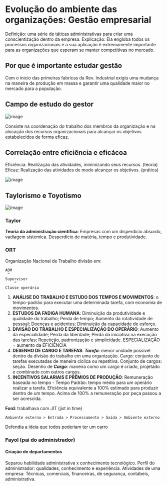 # Evolução do ambiente das organizações: Gestão empresarial

Definição: uma série de táticas administrativas para criar uma conscientização dentro da empresa.
Explicação: Ela engloba todos os processos organizacionais e a sua aplicação é extremamente importante para as organizações que esperam se manter competitivas no mercado.

## Por que é importante estudar gestão 

Com o inicio das primeiras fabricas da Rev. Industrial exigiu uma mudança na maneira de produção em massa e garantir uma qualidade maior no mercado para a população.

## Campo de estudo do gestor
![image](https://github.com/Cestaro0/Fatec-Seguranca-da-Informacao/assets/99103680/745cff6e-d0d8-4b78-9a6f-3060d6f22bcb)

Consiste na coordenação do trabalho dos membros da organização e na alocação dos recursos organizacionais para alcançar os objetivos estabelecidos de forma eficaz.​

## Correlação entre eficiência e eficácoa

Eficiência: Realização das atividades, minimizando seus recursos. (teoria)
Eficaz: Realização das atividades de modo alcançar os objetivos. (prática)

![image](https://github.com/Cestaro0/Fatec-Seguranca-da-Informacao/assets/99103680/379bb6c8-b20d-4a0f-8c43-af313e5e2e89)

## Taylorismo e Toyotismo
![image](https://github.com/Cestaro0/Fatec-Seguranca-da-Informacao/assets/99103680/da9d2b01-a8ae-4f58-8046-841bfcfa8528)

### Taylor
**Teoria da administração científica**: Empresas com um disperdício absurdo, vadiagem sistemica. Desperdicio de matéria, tempo e produtividade.

### ORT
Organização Nacional de Trabalho
divisão em:
```
ADM
 ^
Supervisor
    ^
Classe operária
```


1. **ANÁLISE DO TRABALHO E ESTUDO DOS TEMPOS E MOVIMENTOS**: o tempo-padrão para executar uma determinada tarefa, com economia de movimentos. ​
2. **ESTUDOS DA FADIGA HUMANA**: Diminuição da produtividade e qualidade do trabalho; Perda de tempo; Aumento da rotatividade de pessoal; Doenças e acidentes; Diminuição da capacidade de esforço.​
3. **DIVISÃO DO TRABALHO E ESPECIALIZAÇÃO DO OPERÁRIO**: Aumento da especialidade; Perda da liberdade; Perda da iniciativa na execução das tarefas; Repetição, padronização e simplicidade. ESPECIALIZAÇÃO = aumento da EFICIÊNCIA​
4. **DESENHO DE CARGO E TAREFAS**: _**Tarefa**_: menor unidade possível dentro da divisão do trabalho em uma organização. Cargo: conjunto de tarefas executadas de maneira cíclica ou repetitiva. Conjunto de cargos: seção. Desenho de _**Cargo**_: maneira como um cargo é criado, projetado e combinado com outros cargos. ​
5. **INCENTIVOS SALARIAIS E PRÊMIOS DE PRODUÇÃO**: Remuneração baseada no tempo - Tempo Padrão: tempo médio para um operário realizar a tarefa.  Eficiência equivalente a 100% estimado para produzir dentro de um tempo.  Acima de 100% a remuneração por peça passou a ser acrescida.

**Ford**: trabalhava com JIT (jist in time)
```
Ambiente externo > Entrada > Processamento > Saída > Ambiente externo
```
Defendia a ideia que todos poderiam ter um carro

### Fayol (pai do administrador)
#### Criação de departamentos
Separou habilidade administrativa x conhecimento tecnológico.
Perfil do administrador: qualidades, conhecimento e experiência.
Atividades de uma empresa: Técnicas, comerciais, financeiras, de segurança, contábeis, administrativa.


